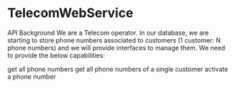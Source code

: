 # TelecomWebService

API
Background
We are a Telecom operator. In our database, we are starting to store phone numbers associated to customers (1 customer: N phone numbers) and we will provide interfaces to manage them.
We need to provide the below capabilities:

get all phone numbers
get all phone numbers of a single customer
activate a phone number
